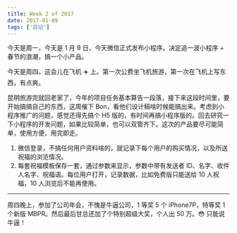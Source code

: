 ```yaml
---
title: Week 2 of 2017
date: 2017-01-09
tags: ['日记']
---
```


今天是周一，今天是 1 月 9 日，今天微信正式发布小程序。决定追一波小程序 + 春节的浪潮，搞一个小产品。

今天是周四，这会儿在飞机 ✈️ 上。第一次公费坐飞机旅游，第一次在飞机上写东西，有点爽。

昆明旅游完就回老家了，今年的项目任务基本算告一段落，接下来这段时间里，要开始搞搞自己的东西，这周催下 Bon，看他们设计稿啥时候能搞出来。考虑到小程序推广的问题，感觉还得先搞个 H5 版的，有时间再搞小程序版的。回去研究一下小程序的开发问题，如果比较简单，也可以双管齐下。这次的产品要尽可能简单，使用方便，用完即走。

1. 微信登录，不搞任何用户资料啥的，就记录下每个用户的购买情况，以及所送祝福的浏览情况。
2. 每套祝福模板保存一套，通过参数来显示，参数中带有发送者 ID、名字、收件人名字、祝福语。每位用户打开，记录数据，比如免费版只能送给 10 人祝福，10 人浏览后不能再使用。

---

周四晚上，参加了公司年会，不愧是牛逼公司，1 等奖 5 个 iPhone7P，特等奖 1 个新版 MBPR。然后最后甘总还加了个特别超级大奖，个人出 50 万。😳 只能说牛逼！
